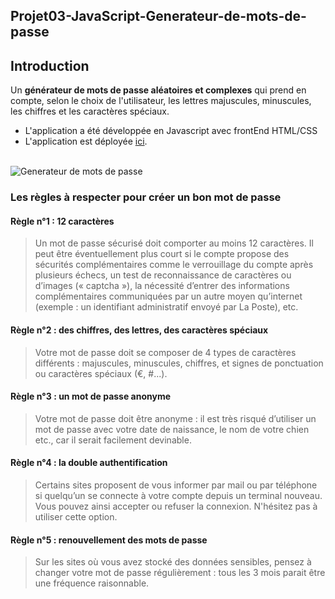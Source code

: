 ## Projet03-JavaScript-Generateur-de-mots-de-passe

## Introduction
Un **générateur de mots de passe aléatoires et complexes** qui prend en compte, selon le choix de l'utilisateur, les lettres majuscules, minuscules, les chiffres et les caractères spéciaux.
- L'application a été développée en Javascript avec frontEnd HTML/CSS
- L'application est déployée [ici](http://dev.dagdemir.fr/js/02/).

</br><img src="https://i.imgur.com/vrAWUvh.jpeg" alt="Generateur de mots de passe"/>

### Les règles à respecter pour créer un bon mot de passe

#### Règle n°1 : 12 caractères
> Un mot de passe sécurisé doit comporter au moins 12 caractères. Il peut être éventuellement plus court si le compte propose des sécurités complémentaires comme le verrouillage du compte après plusieurs échecs, un test de reconnaissance de caractères ou d’images (« captcha »), la nécessité d’entrer des informations complémentaires communiquées par un autre moyen qu’internet (exemple : un identifiant administratif envoyé par La Poste), etc.

#### Règle n°2 : des chiffres, des lettres, des caractères spéciaux
> Votre mot de passe doit se composer de 4 types de caractères différents : majuscules, minuscules, chiffres, et signes de ponctuation ou caractères spéciaux (€, #...).

#### Règle n°3 : un mot de passe anonyme
> Votre mot de passe doit être anonyme : il est très risqué d’utiliser un mot de passe avec votre date de naissance, le nom de votre chien etc., car il serait facilement devinable.

#### Règle n°4 : la double authentification
> Certains sites proposent de vous informer par mail ou par téléphone si quelqu’un se connecte à votre compte depuis un terminal nouveau. Vous pouvez ainsi accepter ou refuser la connexion. N'hésitez pas à utiliser cette option.

#### Règle n°5 : renouvellement des mots de passe
> Sur les sites où vous avez stocké des données sensibles, pensez à changer votre mot de passe régulièrement : tous les 3 mois parait être une fréquence raisonnable.
